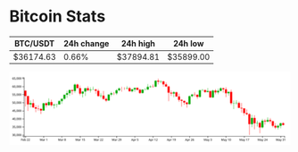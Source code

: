 # Bitcoin Stats

BTC/USDT|24h change|24h high|24h low|
|---|---|---|---|
|$36174.63|0.66%|$37894.81|$35899.00|

<img src="./chart.svg">
